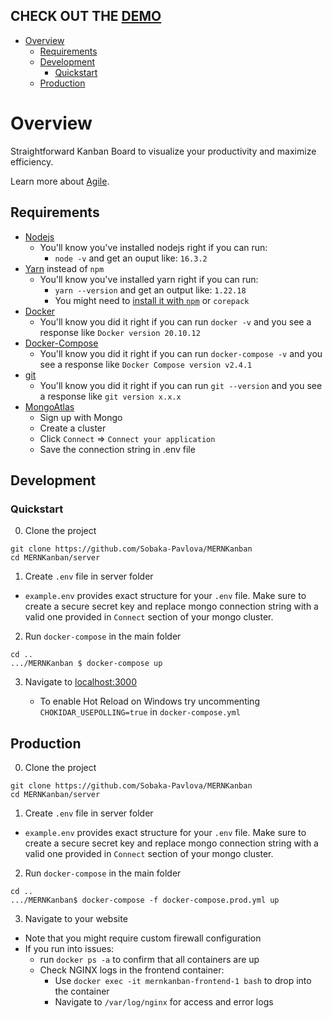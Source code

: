## CHECK OUT THE [DEMO](http://147.182.154.42)

- [Overview](#overview)
  - [Requirements](#requirements)
  - [Development](#development)
    - [Quickstart](#quickstart)
  - [Production](#production)

# Overview

Straightforward Kanban Board to visualize your productivity and maximize efficiency. 

Learn more about [Agile](https://en.wikipedia.org/wiki/Agile_software_development).

## Requirements

- [Nodejs](https://nodejs.org/en/)
  - You'll know you've installed nodejs right if you can run:
    - `node -v` and get an ouput like: `16.3.2`
- [Yarn](https://yarnpkg.com/getting-started/install) instead of `npm`
  - You'll know you've installed yarn right if you can run:
    - `yarn --version` and get an output like: `1.22.18`
    - You might need to [install it with `npm`](https://classic.yarnpkg.com/lang/en/docs/install/) or `corepack`
- [Docker](https://docs.docker.com/engine/install/)
  - You'll know you did it right if you can run `docker -v` and you see a response like `Docker version 20.10.12`
- [Docker-Compose](https://docs.docker.com/compose/)
  - You'll know you did it right if you can run `docker-compose -v` and you see a response like `Docker Compose version v2.4.1`
- [git](https://git-scm.com/book/en/v2/Getting-Started-Installing-Git)
  - You'll know you did it right if you can run `git --version` and you see a response like `git version x.x.x`
- [MongoAtlas](https://mongodb.com)
  - Sign up with Mongo
  - Create a cluster
  - Click `Connect` => `Connect your application`
  - Save the connection string in .env file


## Development

### Quickstart

0. Clone the project

```
git clone https://github.com/Sobaka-Pavlova/MERNKanban
cd MERNKanban/server
```

1. Create `.env` file in server folder

- `example.env` provides exact structure for your `.env` file. Make sure to create a secure secret key and replace mongo connection string with a valid one provided in `Connect` section of your mongo cluster.

2. Run `docker-compose` in the main folder

```
cd ..
.../MERNKanban $ docker-compose up 
```

3. Navigate to [localhost:3000](http://localhost:3000)
   
   - To enable Hot Reload on Windows try uncommenting `CHOKIDAR_USEPOLLING=true` in `docker-compose.yml` 

## Production


0. Clone the project

```
git clone https://github.com/Sobaka-Pavlova/MERNKanban
cd MERNKanban/server
```

1. Create `.env` file in server folder

- `example.env` provides exact structure for your `.env` file. Make sure to create a secure secret key and replace mongo connection string with a valid one provided in `Connect` section of your mongo cluster.

2. Run `docker-compose` in the main folder

```
cd ..
.../MERNKanban$ docker-compose -f docker-compose.prod.yml up 
```

3. Navigate to your website

- Note that you might require custom firewall configuration
- If you run into issues: 
  - run `docker ps -a` to confirm that all containers are up 
  - Check NGINX logs in the frontend container:
    - Use `docker exec -it mernkanban-frontend-1 bash` to drop into the container
    - Navigate to `/var/log/nginx` for access and error logs